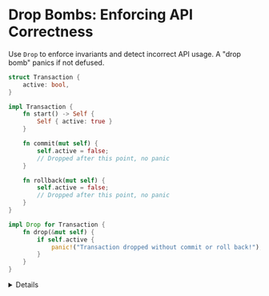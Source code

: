 # Drop Bombs: Enforcing API Correctness

Use `Drop` to enforce invariants and detect incorrect API usage. A "drop bomb"
panics if not defused.

```rust
struct Transaction {
    active: bool,
}

impl Transaction {
    fn start() -> Self {
        Self { active: true }
    }

    fn commit(mut self) {
        self.active = false;
        // Dropped after this point, no panic
    }

    fn rollback(mut self) {
        self.active = false;
        // Dropped after this point, no panic
    }
}

impl Drop for Transaction {
    fn drop(&mut self) {
        if self.active {
            panic!("Transaction dropped without commit or roll back!");
        }
    }
}
```

<details>

- The example above uses the drop bomb pattern to enforce at runtime that a
  transaction is never dropped in an unfinished state. This applies to cases
  such as a database transaction that remains active in an external system.

  In this example, the programmer must finalize the transaction explicitly,
  either by committing it or rolling it back to undo any changes.

- In the context of FFI, where cross-boundary references are involved, it is
  often necessary to ensure that manually allocated memory from the guest
  language is cleaned up through an explicit call to a safe API function.

- Similar to unsafe code, it is recommended that APIs with expectations like
  these are clearly documented under a Panic section. This helps ensure that
  users of the API are aware of the consequences of misuse.

  Ideally, drop bombs should be used only in internal APIs to catch bugs early,
  without placing implicit runtime obligations on library users.

- If there is a way to restore the system to a valid state using a fallback in
  the Drop implementation, it is advisable to restrict the use of drop bombs to
  Debug mode. In Release mode, the Drop implementation could fall back to safe
  cleanup logic while still logging the incident as an error.

- Advanced use cases might also rely on the following patterns:

  - [`Option<T>` with `.take()`](https://doc.rust-lang.org/std/option/enum.Option.html#method.take):
    This allows you to move out the resource in a controlled way, preventing
    accidental double cleanup or use-after-drop errors.

  - [`ManuallyDrop`](https://doc.rust-lang.org/std/mem/struct.ManuallyDrop.html):
    A zero-cost wrapper that disables the automatic drop behavior of a value,
    making manual cleanup required and explicit.

- The [`drop_bomb` crate](https://docs.rs/drop_bomb/latest/drop_bomb/) provides
  a way to enforce that certain values are not dropped unless explicitly
  defused. It can be added to an existing struct and exposes a `.defuse()`
  method to make dropping safe. The crate also includes a `DebugDropBomb`
  variant for use in debug-only builds.

## More to explore

Rust does not currently support full linear types or typestate programming in
the core language. This means the compiler cannot guarantee that a resource was
used exactly once or finalized before being dropped.

Drop bombs serve as a runtime mechanism to enforce such usage invariants
manually. This is typically done in a Drop implementation that panics if a
required method, such as `.commit()`, was not called before the value went out
of scope.

There is an open RFC issue and discussion about linear types in Rust:
<https://github.com/rust-lang/rfcs/issues/814>.

</details>
